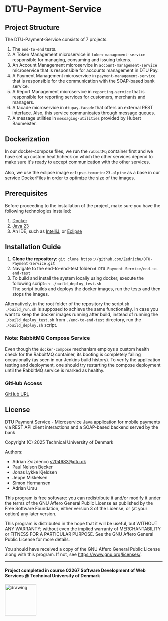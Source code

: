 # DTU-Payment-Service

## Project Structure
The DTU-Payment-Service consists of 7 projects.
<br>
1. The ``end-to-end`` tests.
2. A Token Management microservice in ``token-management-service`` responsible for managing, consuming and issuing tokens.
3. An Account Management microservice in ``account-management-service`` microservice that is responsible for accounts management in DTU Pay.
4. A Payment Management microservice in ``payment-management-service`` that is responsible for the communication with the SOAP-based bank service.
5. A Report Management microservice in ``reporting-service`` that is responsible for reporting services for customers, merchants and managers.
6. A facade microservice in ``dtupay-facade`` that offers an external REST interface. Also, this service communicates through message queues.
7. A message utilities in ``messaging-utilities`` provided by Hubert Baumeister.

## Dockerization
In our docker-compose files, we run the ``rabbitMq`` container first and we have set up custom healthcheck on which the other services depend  to make sure it's ready to accept communication with the other services.
<br><br>
Also, we use the eclipse image ``eclipse-temurin:23-alpine`` as a base in our service DockerFiles in order to optimize the size of the images. 

## Prerequisites
Before proceeding to the installation of the project, make sure you have the following technologies installed:
1. [Docker](https://www.docker.com/)
2. [Java 23](https://www.oracle.com/java/technologies/downloads/)
3. An IDE, such as [IntelliJ](https://www.jetbrains.com/idea/download/), or [Eclipse](https://www.eclipse.org/downloads/)
## Installation Guide

1. **Clone the repository**:
``git clone https://github.com/Zedrichu/DTU-Payment-Service.git``
2. Navigate to the end-to-end-test folder``cd DTU-Payment-Service/end-to-end-test``
3. To build and install the system locally using docker, execute the following script:``sh ./build_deploy_test.sh``
<br>The script builds and deploys the docker images, run the tests and then stops the images.
<br><be>

Alternatively, in the root folder of the repository the script ``sh ./build_run.sh`` is supposed to achieve the same functionality.
In case you want to keep the docker images running after build, instead of running the ``./build_deploy_test.sh`` from ``./end-to-end-test`` directory, run the ``./build_deploy.sh`` script.


### Note: RabbitMQ Compose Service
Even though the `docker-compose` mechanism employs a custom health check for the RabbitMQ container, its booting is completely failing occasionally (as seen in our Jenkins build history). To verify the application testing and deployment, one should try restarting the compose deployment until the RabbitMQ service is marked as healthy.

### GitHub Access
[GitHub URL](https://github.com/Zedrichu/DTU-Payment-Service)


## License
  DTU Payment Service - Microservice Java application for mobile payments via REST API client 
                        interactions and a SOAP-based backend served by the bank

  Copyright (C) 2025 Technical University of Denmark

  Authors: 
  - Adrian Zvizdenco <s204683@dtu.dk>
  - Paul Nelson Becker
  - Jonas Lykke Kjeldsen
  - Jeppe Mikkelsen
  - Simon Hermansen
  - Adrian Ursu

  This program is free software: you can redistribute it and/or modify
  it under the terms of the GNU Affero General Public License as published
  by the Free Software Foundation, either version 3 of the License, or
  (at your option) any later version.

  This program is distributed in the hope that it will be useful,
  but WITHOUT ANY WARRANTY; without even the implied warranty of
  MERCHANTABILITY or FITNESS FOR A PARTICULAR PURPOSE.  See the
  GNU Affero General Public License for more details.

  You should have received a copy of the GNU Affero General Public License
  along with this program.  If not, see <https://www.gnu.org/licenses/>.

--------------------------------------------------------------------------
#### Project completed in course 02267 Software Development of Web Services @ Technical University of Denmark 
<img src="https://user-images.githubusercontent.com/65953954/120001846-7f05f180-bfd4-11eb-8c11-2379a547dc9f.jpg" alt="drawing" width="100"/>
